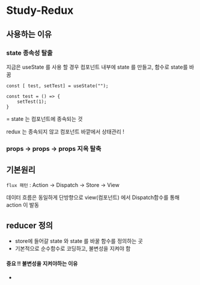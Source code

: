 # Study-Redux





## 사용하는 이유 



### state 종속성 탈출

지금은 useState 를 사용 할 경우 컴포넌트 내부에  state 를 만들고, 함수로 state를 바꿈

```react
const [ test, setTest] = useState("");

const test = () => {
	setTest(1);
}
```

= state 는 컴포넌트에 종속되는 것 



redux 는 종속되지 않고 컴포넌트 바깥에서 상태관리 !



### props -> props -> props  지옥 탈축



## 기본원리

`flux 패턴` : Action -> Dispatch -> Store -> View

데이터 흐름은 동일하게 단방향으로 view(컴포넌트) 에서 Dispatch함수를 통해 action 이 발동 





## reducer 정의

- store에 들어갈 state 와 state 를 바꿀 함수를 정의하는 곳
- 기본적으로 순수함수로 코딩하고, 불변성을 지켜야 함



#### 중요 !! **불변성을 지켜야하는 이유**

- 